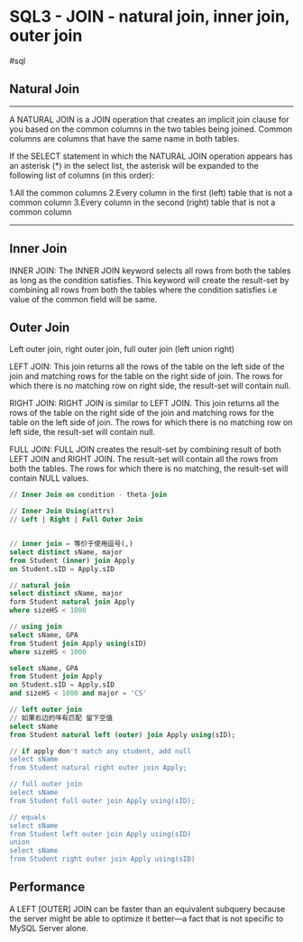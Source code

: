 # SQL3 - JOIN - natural join, inner join, outer join
#sql

## Natural Join
- - - -
A NATURAL JOIN is a JOIN operation that creates an implicit join clause for you based on the common columns in the two tables being joined. Common columns are columns that have the same name in both tables. 

If the SELECT statement in which the NATURAL JOIN operation appears has an asterisk (*) in the select list, the asterisk will be expanded to the following list of columns (in this order):

1.All the common columns
2.Every column in the first (left) table that is not a common column
3.Every column in the second (right) table that is not a common column
- - - -

## Inner Join
INNER JOIN: The INNER JOIN keyword selects all rows from both the tables as long as the condition satisfies. This keyword will create the result-set by combining all rows from both the tables where the condition satisfies i.e value of the common field will be same.

## Outer Join
Left outer join, right outer join, full outer join (left union right)

LEFT JOIN: This join returns all the rows of the table on the left side of the join and matching rows for the table on the right side of join. The rows for which there is no matching row on right side, the result-set will contain null.

RIGHT JOIN: RIGHT JOIN is similar to LEFT JOIN. This join returns all the rows of the table on the right side of the join and matching rows for the table on the left side of join. The rows for which there is no matching row on left side, the result-set will contain null. 

FULL JOIN: FULL JOIN creates the result-set by combining result of both LEFT JOIN and RIGHT JOIN. The result-set will contain all the rows from both the tables. The rows for which there is no matching, the result-set will contain NULL values.


```sql
// Inner Join on condition - theta-join

// Inner Join Using(attrs) 
// Left | Right | Full Outer Join


// inner join = 等价于使用逗号(,)
select distinct sName, major 
from Student (inner) join Apply
on Student.sID = Apply.sID

// natural join
select distinct sName, major
form Student natural join Apply
where sizeHS < 1000

// using join
select sName, GPA
from Student join Apply using(sID)
where sizeHS < 1000

select sName, GPA
from Student join Apply
on Student.sID = Apply.sID
and sizeHS < 1000 and major = 'CS'

// left outer join
// 如果右边的咩有匹配 留下空值
select sName
from Student natural left (outer) join Apply using(sID);

// if apply don't match any student, add null
select sName
from Student natural right outer join Apply;

// full outer join
select sName
from Student full outer join Apply using(sID);

// equals
select sName
from Student left outer join Apply using(sID)
union	
select sName
from Student right outer join Apply using(sID)


```

## Performance
A LEFT [OUTER] JOIN can be faster than an equivalent subquery because the server might be able to optimize it better—a fact that is not specific to MySQL Server alone.

















